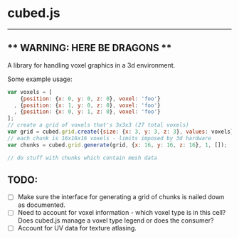 # cubed.js #
------------

## ** WARNING: HERE BE DRAGONS ** ##

A library for handling voxel graphics in a 3d environment.

Some example usage:

```javascript
var voxels = [
    {position: {x: 0, y: 0, z: 0}, voxel: 'foo'}
  , {position: {x: 1, y: 0, z: 0}, voxel: 'foo'}
  , {position: {x: 0, y: 1, z: 0}, voxel: 'foo'}
];
// create a grid of voxels that's 3x3x3 (27 total voxels)
var grid = cubed.grid.create({size: {x: 3, y: 3, z: 3}, values: voxels});
// each chunk is 16x16x16 voxels - limits imposed by 3d hardware
var chunks = cubed.grid.generate(grid, {x: 16, y: 16, z: 16}, 1, []);

// do stuff with chunks which contain mesh data
```

## TODO: ##
* [ ] Make sure the interface for generating a grid of chunks is nailed down as documented.
* [ ] Need to account for voxel information - which voxel type is in this cell? Does cubed.js manage a voxel type legend or does the consumer?
* [ ] Account for UV data for texture atlasing.